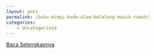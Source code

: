 ```yaml
---
layout: post
permalink: /buku-mimpi-kode-alam-belalang-masuk-rumah/
categories:
    - Uncategorized
---
```


[Baca Selengkapnya](/07)